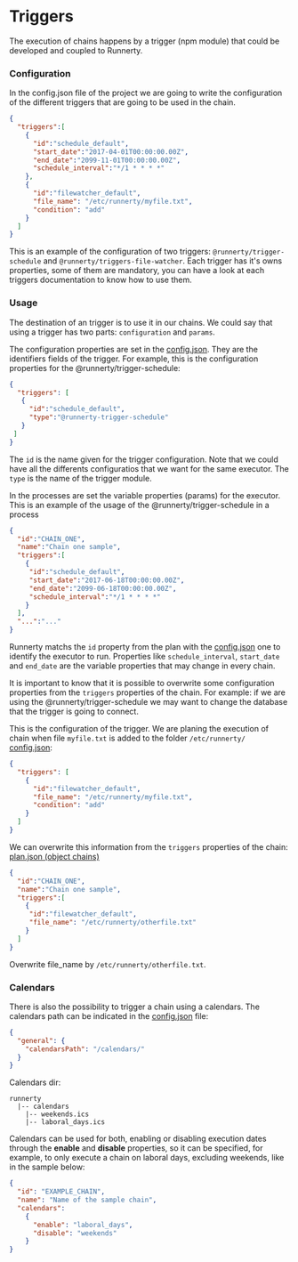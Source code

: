 # Triggers

The execution of chains happens by a trigger (npm module) that could be developed and coupled to Runnerty. 

### Configuration

In the config.json file of the project we are going to write the configuration of the different triggers that are going to be used in the chain.

```json
{
  "triggers":[
    {
      "id":"schedule_default",
      "start_date":"2017-04-01T00:00:00.00Z",
      "end_date":"2099-11-01T00:00:00.00Z",
      "schedule_interval":"*/1 * * * *"
    },
    {
      "id":"filewatcher_default",
      "file_name": "/etc/runnerty/myfile.txt",
      "condition": "add"
    }
  ]
}
```
This is an example of the configuration of two triggers: `@runnerty/trigger-schedule` and `@runnerty/triggers-file-watcher`. Each trigger has it's owns properties, some of them are mandatory, you can have a look at each triggers documentation to know how to use them.

### Usage

The destination of an trigger is to use it in our chains. We could say that using a trigger has two parts: `configuration` and `params`.

The configuration properties are set in the [config.json](config.md). They are the identifiers fields of the trigger. For example, this is the configuration properties for the @runnerty/trigger-schedule:

```json
{
  "triggers": [
   {
     "id":"schedule_default",
     "type":"@runnerty-trigger-schedule"
   }
 ]
}
```

The `id` is the name given for the trigger configuration. Note that we could have all the differents configuratios that we want for the same executor. The `type` is the name of the trigger module. 

In the processes are set the variable properties (params) for the executor. This is an example of the usage of the @runnerty/trigger-schedule in a process

```json
{
  "id":"CHAIN_ONE",
  "name":"Chain one sample",
  "triggers":[
    {
     "id":"schedule_default",
     "start_date":"2017-06-18T00:00:00.00Z",
     "end_date":"2099-06-18T00:00:00.00Z",
     "schedule_interval":"*/1 * * * *"
    }
  ],
  "...":"..."
}
```

Runnerty matchs the `id` property from the plan with the [config.json](config.md) one to identify the executor to run. Properties like `schedule_interval`, `start_date` and `end_date` are the variable properties that may change in every chain.

It is important to know that it is possible to overwrite some configuration properties from the `triggers` properties of the chain. For example: if we are using the @runnerty/trigger-schedule we may want to change the database that the trigger is going to connect.

This is the configuration of the trigger. We are planing the execution of chain when file `myfile.txt` is added to the folder `/etc/runnerty/`
[config.json](config.md):

```json
{
  "triggers": [
    {
      "id":"filewatcher_default",
      "file_name": "/etc/runnerty/myfile.txt",
      "condition": "add"
    }
  ]
}
```

We can overwrite this information from the `triggers` properties of the chain:
[plan.json (object chains)](chains.md)

```json
{
  "id":"CHAIN_ONE",
  "name":"Chain one sample",
  "triggers":[
    {
     "id":"filewatcher_default",
     "file_name": "/etc/runnerty/otherfile.txt"
    }
  ]
}
```
Overwrite file_name by `/etc/runnerty/otherfile.txt`.

### Calendars

There is also the possibility to trigger a chain using a calendars. The calendars path can be indicated in the [config.json](config.md) file:

```json
{
  "general": {
    "calendarsPath": "/calendars/"
  }
}
```

Calendars dir:
```
runnerty
  |-- calendars
    |-- weekends.ics
    |-- laboral_days.ics
```

Calendars can be used for both, enabling or disabling execution dates through the **enable** and **disable** properties, so it can be specified, for example, to only execute a chain on laboral days, excluding weekends, like in the sample below:

```json
{
  "id": "EXAMPLE_CHAIN",
  "name": "Name of the sample chain",
  "calendars": 
    {
      "enable": "laboral_days",
      "disable": "weekends"
    }
}
```